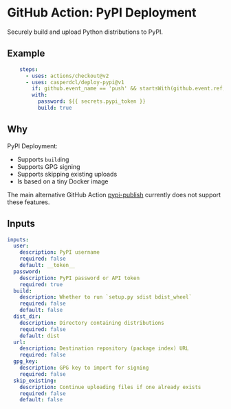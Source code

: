 GitHub Action: PyPI Deployment
==============================

Securely build and upload Python distributions to PyPI.

## Example

```yaml
    steps:
      - uses: actions/checkout@v2
      - uses: casperdcl/deploy-pypi@v1
        if: github.event_name == 'push' && startsWith(github.event.ref, 'refs/tags')
        with:
          password: ${{ secrets.pypi_token }}
          build: true
```

## Why

PyPI Deployment:

- Supports `build`ing
- Supports GPG signing
- Supports skipping existing uploads
- Is based on a tiny Docker image

The main alternative GitHub Action
[pypi-publish](https://github.com/marketplace/actions/pypi-publish)
currently does not support these features.

## Inputs

```yaml
inputs:
  user:
    description: PyPI username
    required: false
    default: __token__
  password:
    description: PyPI password or API token
    required: true
  build:
    description: Whether to run `setup.py sdist bdist_wheel`
    required: false
    default: false
  dist_dir:
    description: Directory containing distributions
    required: false
    default: dist
  url:
    description: Destination repository (package index) URL
    required: false
  gpg_key:
    description: GPG key to import for signing
    required: false
  skip_existing:
    description: Continue uploading files if one already exists
    required: false
    default: false
```
